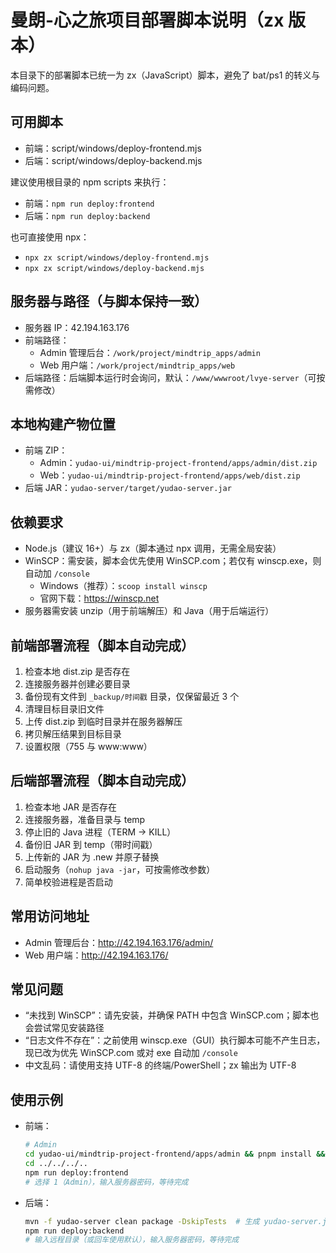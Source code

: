 # 曼朗-心之旅项目部署脚本说明（zx 版本）

本目录下的部署脚本已统一为 zx（JavaScript）脚本，避免了 bat/ps1 的转义与编码问题。

## 可用脚本

- 前端：script/windows/deploy-frontend.mjs
- 后端：script/windows/deploy-backend.mjs

建议使用根目录的 npm scripts 来执行：
- 前端：`npm run deploy:frontend`
- 后端：`npm run deploy:backend`

也可直接使用 npx：
- `npx zx script/windows/deploy-frontend.mjs`
- `npx zx script/windows/deploy-backend.mjs`

## 服务器与路径（与脚本保持一致）

- 服务器 IP：42.194.163.176
- 前端路径：
  - Admin 管理后台：`/work/project/mindtrip_apps/admin`
  - Web 用户端：`/work/project/mindtrip_apps/web`
- 后端路径：后端脚本运行时会询问，默认：`/www/wwwroot/lvye-server`（可按需修改）

## 本地构建产物位置

- 前端 ZIP：
  - Admin：`yudao-ui/mindtrip-project-frontend/apps/admin/dist.zip`
  - Web：`yudao-ui/mindtrip-project-frontend/apps/web/dist.zip`
- 后端 JAR：`yudao-server/target/yudao-server.jar`

## 依赖要求

- Node.js（建议 16+）与 zx（脚本通过 npx 调用，无需全局安装）
- WinSCP：需安装，脚本会优先使用 WinSCP.com；若仅有 winscp.exe，则自动加 `/console`
  - Windows（推荐）：`scoop install winscp`
  - 官网下载：https://winscp.net
- 服务器需安装 unzip（用于前端解压）和 Java（用于后端运行）

## 前端部署流程（脚本自动完成）
1. 检查本地 dist.zip 是否存在
2. 连接服务器并创建必要目录
3. 备份现有文件到 `_backup/时间戳` 目录，仅保留最近 3 个
4. 清理目标目录旧文件
5. 上传 dist.zip 到临时目录并在服务器解压
6. 拷贝解压结果到目标目录
7. 设置权限（755 与 www:www）

## 后端部署流程（脚本自动完成）
1. 检查本地 JAR 是否存在
2. 连接服务器，准备目录与 temp
3. 停止旧的 Java 进程（TERM → KILL）
4. 备份旧 JAR 到 temp（带时间戳）
5. 上传新的 JAR 为 .new 并原子替换
6. 启动服务（`nohup java -jar`，可按需修改参数）
7. 简单校验进程是否启动

## 常用访问地址

- Admin 管理后台：http://42.194.163.176/admin/
- Web 用户端：http://42.194.163.176/

## 常见问题

- “未找到 WinSCP”：请先安装，并确保 PATH 中包含 WinSCP.com；脚本也会尝试常见安装路径
- “日志文件不存在”：之前使用 winscp.exe（GUI）执行脚本可能不产生日志，现已改为优先 WinSCP.com 或对 exe 自动加 `/console`
- 中文乱码：请使用支持 UTF-8 的终端/PowerShell；zx 输出为 UTF-8

## 使用示例

- 前端：
  ```bash
  # Admin
  cd yudao-ui/mindtrip-project-frontend/apps/admin && pnpm install && pnpm build  # 生成 dist.zip
  cd ../../../..
  npm run deploy:frontend
  # 选择 1（Admin），输入服务器密码，等待完成
  ```

- 后端：
  ```bash
  mvn -f yudao-server clean package -DskipTests  # 生成 yudao-server.jar
  npm run deploy:backend
  # 输入远程目录（或回车使用默认），输入服务器密码，等待完成
  ```
